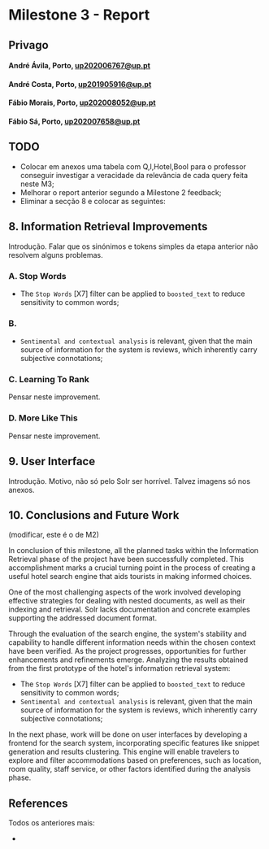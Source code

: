 # Milestone 3 - Report

## Privago

#### André Ávila, Porto, up202006767@up.pt
#### André Costa, Porto, up201905916@up.pt
#### Fábio Morais, Porto, up202008052@up.pt
#### Fábio Sá, Porto, up202007658@up.pt

## TODO

- Colocar em anexos uma tabela com Q,I,Hotel,Bool para o professor conseguir investigar a veracidade da relevância de cada query feita neste M3;
- Melhorar o report anterior segundo a Milestone 2 feedback;
- Eliminar a secção 8 e colocar as seguintes:

## 8. Information Retrieval Improvements

Introdução. Falar que os sinónimos e tokens simples da etapa anterior não resolvem alguns problemas.

### A. Stop Words

- The `Stop Words` [X7] filter can be applied to `boosted_text` to reduce sensitivity to common words;

### B. 

- `Sentimental and contextual analysis` is relevant, given that the main source of information for the system is reviews, which inherently carry subjective connotations;

### C. Learning To Rank

Pensar neste improvement.

### D. More Like This

Pensar neste improvement.

## 9. User Interface

Introdução. Motivo, não só pelo Solr ser horrível. Talvez imagens só nos anexos.

## 10. Conclusions and Future Work

(modificar, este é o de M2)

In conclusion of this milestone, all the planned tasks within the Information Retrieval phase of the project have been successfully completed. This accomplishment marks a crucial turning point in the process of creating a useful hotel search engine that aids tourists in making informed choices.

One of the most challenging aspects of the work involved developing effective strategies for dealing with nested documents, as well as their indexing and retrieval. Solr lacks documentation and concrete examples supporting the addressed document format.

Through the evaluation of the search engine, the system's stability and capability to handle different information needs within the chosen context have been verified. As the project progresses, opportunities for further enhancements and refinements emerge. Analyzing the results obtained from the first prototype of the hotel's information retrieval system:

- The `Stop Words` [X7] filter can be applied to `boosted_text` to reduce sensitivity to common words;
- `Sentimental and contextual analysis` is relevant, given that the main source of information for the system is reviews, which inherently carry subjective connotations;

In the next phase, work will be done on user interfaces by developing a frontend for the search system, incorporating specific features like snippet generation and results clustering. This engine will enable travelers to explore and filter accommodations based on preferences, such as location, room quality, staff service, or other factors identified during the analysis phase.

## References

Todos os anteriores mais:

- 